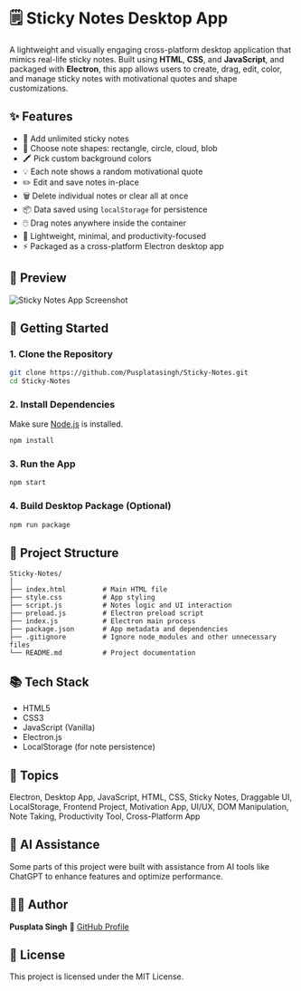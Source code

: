 # 🗒️ Sticky Notes Desktop App

A lightweight and visually engaging cross-platform desktop application that mimics real-life sticky notes. Built using **HTML**, **CSS**, and **JavaScript**, and packaged with **Electron**, this app allows users to create, drag, edit, color, and manage sticky notes with motivational quotes and shape customizations.

## ✨ Features

- 📝 Add unlimited sticky notes
- 🎨 Choose note shapes: rectangle, circle, cloud, blob
- 🖍️ Pick custom background colors
- 💡 Each note shows a random motivational quote
- ✏️ Edit and save notes in-place
- 🗑️ Delete individual notes or clear all at once
- 📦 Data saved using `localStorage` for persistence
- 🖱️ Drag notes anywhere inside the container
- 🧠 Lightweight, minimal, and productivity-focused
- ⚡ Packaged as a cross-platform Electron desktop app

## 📸 Preview

![Sticky Notes App Screenshot](Sticky-Notes.png)

## 🚀 Getting Started

### 1. Clone the Repository

```bash
git clone https://github.com/Pusplatasingh/Sticky-Notes.git
cd Sticky-Notes
````

### 2. Install Dependencies

Make sure [Node.js](https://nodejs.org/) is installed.

```bash
npm install
```

### 3. Run the App

```bash
npm start
```

### 4. Build Desktop Package (Optional)

```bash
npm run package
```

## 📁 Project Structure

```
Sticky-Notes/
│
├── index.html         # Main HTML file
├── style.css          # App styling
├── script.js          # Notes logic and UI interaction
├── preload.js         # Electron preload script
├── index.js           # Electron main process
├── package.json       # App metadata and dependencies
├── .gitignore         # Ignore node_modules and other unnecessary files
└── README.md          # Project documentation
```

## 📚 Tech Stack

* HTML5
* CSS3
* JavaScript (Vanilla)
* Electron.js
* LocalStorage (for note persistence)

## 📌 Topics

Electron, Desktop App, JavaScript, HTML, CSS, Sticky Notes, Draggable UI, LocalStorage, Frontend Project, Motivation App, UI/UX, DOM Manipulation, Note Taking, Productivity Tool, Cross-Platform App

## 🤖 AI Assistance

Some parts of this project were built with assistance from AI tools like ChatGPT to enhance features and optimize performance.

## 🙋‍♀️ Author

**Pusplata Singh**
🔗 [GitHub Profile](https://github.com/Pusplatasingh)

## 📝 License

This project is licensed under the MIT License.
